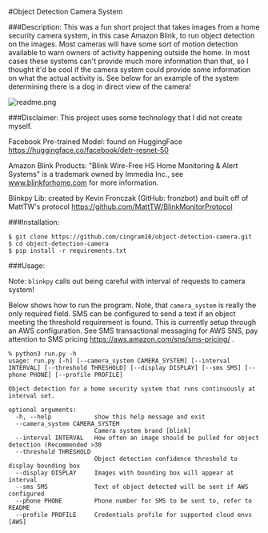 #Object Detection Camera System

###Description: 
This was a fun short project that takes images from a home security camera system, in this case Amazon Blink, 
to run object detection on the images. Most cameras will have some sort of motion detection available to warn
owners of activity happening outside the home. In most cases these systems can't provide much more information
than that, so I thought it'd be cool if the camera system could provide some information on what the actual activity is. 
See below for an example of the system determining there is a dog in direct view of the camera!

![readme.png](./assets/readme.png)

###Disclaimer:
This project uses some technology that I did not create myself.

Facebook Pre-trained Model: found on HuggingFace https://huggingface.co/facebook/detr-resnet-50

Amazon Blink Products: "Blink Wire-Free HS Home Monitoring & Alert Systems" is a trademark owned by Immedia Inc., see www.blinkforhome.com for more information. 

Blinkpy Lib: created by Kevin Fronczak (GitHub: fronzbot) and built off of MattTW's protocol https://github.com/MattTW/BlinkMonitorProtocol

###Installation: 

```
$ git clone https://github.com/cingram16/object-detection-camera.git
$ cd object-detection-camera
$ pip install -r requirements.txt
```

###Usage: 

Note: `blinkpy` calls out being careful with interval of requests to camera system!

Below shows how to run the program. Note, that `camera_system` is really the only required field.
SMS can be configured to send a text if an object meeting the threshold requirement is found. This is
currently setup through an AWS configuration. See SMS transactional messaging for AWS SNS, pay attention
to SMS pricing https://aws.amazon.com/sns/sms-pricing/ . 

```
% python3 run.py -h
usage: run.py [-h] [--camera_system CAMERA_SYSTEM] [--interval INTERVAL] [--threshold THRESHOLD] [--display DISPLAY] [--sms SMS] [--phone PHONE] [--profile PROFILE]

Object detection for a home security system that runs continuously at interval set.

optional arguments:
  -h, --help            show this help message and exit
  --camera_system CAMERA_SYSTEM
                        Camera system brand [blink]
  --interval INTERVAL   How often an image should be pulled for object detection (Recommended >30
  --threshold THRESHOLD
                        Object detection confidence threshold to display bounding box
  --display DISPLAY     Images with bounding box will appear at interval
  --sms SMS             Text of object detected will be sent if AWS configured
  --phone PHONE         Phone number for SMS to be sent to, refer to README
  --profile PROFILE     Credentials profile for supported cloud envs [AWS]
```
